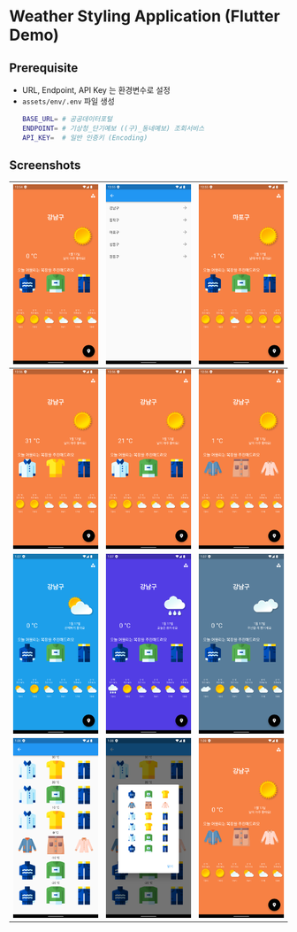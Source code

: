 # Weather Styling Application (Flutter Demo)

## Prerequisite
- URL, Endpoint, API Key 는 환경변수로 설정
- `assets/env/.env` 파일 생성
    ```sh
    BASE_URL= # 공공데이터포털
    ENDPOINT= # 기상청_단기예보 ((구)_동네예보) 조회서비스
    API_KEY=  # 일반 인증키 (Encoding)
    ```

## Screenshots

| ![](./assets/docs/00_default.png) | ![](./assets/docs/01_locations.png) | ![](./assets/docs/02_chaged_location.png) |
|:--:|:--:|:--:|
| ![](./assets/docs/03_temperature1.png) | ![](./assets/docs/04_temperature2.png) | ![](./assets/docs/05_temperature3.png) |
| ![](./assets/docs/06_sky1.png) | ![](./assets/docs/07_sky2.png) | ![](./assets/docs/08_sky3.png) |
| ![](./assets/docs/09_style.png) | ![](./assets/docs/10_select_style.png) | ![](./assets/docs/11_apply_style.png) |
